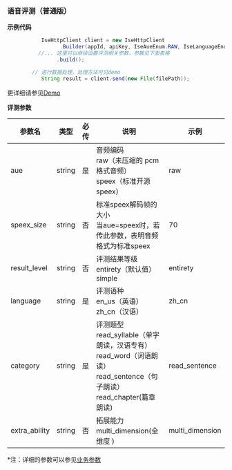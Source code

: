 ### 语音评测（普通版）

**示例代码**

```java
           IseHttpClient client = new IseHttpClient
                 .Builder(appId, apiKey, IseAueEnum.RAW, IseLanguageEnum.ZH_CN, IseCategoryEnum.READ_SENTENCE)
          //... 这里可以继续设置评测相关参数，参数见下面表格
                .build();

        // 进行数据处理，处理方法可见demo
           String result = client.send(new File(filePath));

```

更详细请参见[Demo](https://github.com/iFLYTEK-OP/websdk-java-demo/blob/main/src/main/java/cn/xfyun/demo/IseHttpClientApp.java)

**评测参数**

  | 参数名   | 类型   | 必传 | 说明                                                         | 示例    |
  | -------- | ------ | ---- | ------------------------------------------------------------ | ------- |
  | aue | string | 是 | 音频编码 <br>raw（未压缩的 pcm 格式音频）<br>speex（标准开源speex） | raw |
  | speex_size | string | 否 | 标准speex解码帧的大小 <br>当aue=speex时，若传此参数，表明音频格式为标准speex | 70 |
  |result_level|string| 否 |评测结果等级<br>entirety（默认值）<br>simple | entirety
  | language | string | 是 | 评测语种<br>en_us（英语）<br>zh_cn（汉语）| zh_cn |
  | category | string | 是 | 评测题型<br>read_syllable（单字朗读，汉语专有）<br>read_word（词语朗读）<br>read_sentence（句子朗读）<br>read_chapter(篇章朗读) | read_sentence |
  | extra_ability | string | 否 | 拓展能力<br>multi_dimension(全维度 ) | multi_dimension |
  
 *注：详细的参数可以参见[业务参数](https://www.xfyun.cn/doc/voiceservice/ise/API.html)
